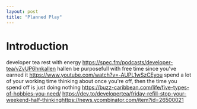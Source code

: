 ```yaml
---
layout: post
title: "Planned Play"
---
```


# Introduction

developer tea rest with energy https://spec.fm/podcasts/developer-tea/vZvUP6hnkallen hallen be purposefull with free time since you've earned it https://www.youtube.com/watch?v=-AUPL1wSzCEyou spend a lot of your working time thinking about once you're off, then the time you spend off is just doing nothing https://buzz-caribbean.com/life/five-types-of-hobbies-you-need/ 
https://dev.to/developertea/friday-refill-stop-your-weekend-half-thinkinghttps://news.ycombinator.com/item?id=26500021
